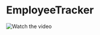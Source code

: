# EmployeeTracker








![Watch the video](https://drive.google.com/file/d/1iC8LMzRrvD2DxozPQpfqsV1aAqotI0jJ/view)
